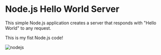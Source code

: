 # Node.js Hello World Server

This simple Node.js application creates a server that responds with "Hello World" to any request.

This is my fist Node.js code!

![nodejs](https://github.com/AnssiIlari/Learning-JavaScript-Node.js-HTML-and-CSS/assets/127083657/7ae8431f-449c-4057-8906-9dc069960fcd)
